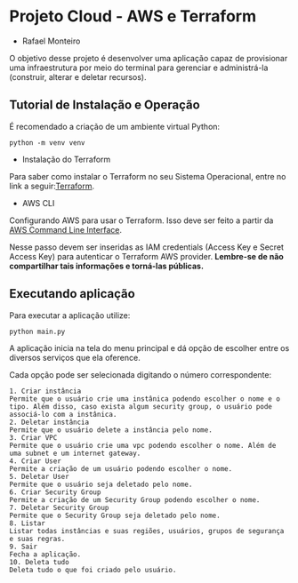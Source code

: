 # Projeto Cloud - AWS e Terraform

* Rafael Monteiro

O objetivo desse projeto é desenvolver uma aplicação capaz de provisionar uma infraestrutura por meio do terminal para gerenciar e administrá-la (construir, alterar e deletar recursos).

## Tutorial de Instalação e Operação

É recomendado a criação de um ambiente virtual Python:

```
python -m venv venv
```


- Instalação do Terraform

Para saber como instalar o Terraform no seu Sistema Operacional, entre no link a seguir:[Terraform](https://developer.hashicorp.com/terraform/downloads).

- AWS CLI

Configurando AWS para usar o Terraform. Isso deve ser feito a partir da [AWS Command Line Interface](https://aws.amazon.com/pt/cli/).

Nesse passo devem ser inseridas as IAM credentials (Access Key e Secret Access Key) para autenticar o Terraform AWS provider. **Lembre-se de não compartilhar tais informações e torná-las públicas.**

## Executando aplicação

Para executar a aplicação utilize:

```
python main.py
```

A aplicação inicia na tela do menu principal e dá opção de escolher entre os diversos serviços que ela oference.

Cada opção pode ser selecionada digitando o número correspondente:

    1. Criar instância
    Permite que o usuário crie uma instânica podendo escolher o nome e o tipo. Além disso, caso exista algum security group, o usuário pode associá-lo com a instânica.
    2. Deletar instância
    Permite que o usuário delete a instância pelo nome.
    3. Criar VPC
    Permite que o usuário crie uma vpc podendo escolher o nome. Além de uma subnet e um internet gateway.
    4. Criar User
    Permite a criação de um usuário podendo escolher o nome.
    5. Deletar User
    Permite que o usuário seja deletado pelo nome.
    6. Criar Security Group
    Permite a criação de um Security Group podendo escolher o nome.
    7. Deletar Security Group
    Permite que o Security Group seja deletado pelo nome.
    8. Listar
    Listar todas instâncias e suas regiões, usuários, grupos de segurança e suas regras.
    9. Sair
    Fecha a aplicação.
    10. Deleta tudo
    Deleta tudo o que foi criado pelo usuário.
